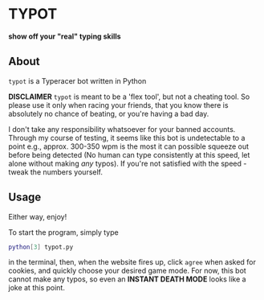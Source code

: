 # TYPOT

**show off your "real" typing skills**

## About

`typot` is a Typeracer bot written in Python

**DISCLAIMER**
`typot` is meant to be a 'flex tool', but not a cheating tool. So please use it only when racing your friends, that you know there is absolutely no chance of beating, or you're having a bad day.

I don't take any responsibility whatsoever for your banned accounts. Through my course of testing, it seems like this bot is undetectable to a point e.g., approx. 300-350 wpm is the most it can possible squeeze out before being detected (No human can type consistently at this speed, let alone without making *any* typos). If you're not satisfied with the speed - tweak the numbers yourself.

## Usage

Either way, enjoy!

To start the program, simply type
```bash
python[3] typot.py
```
in the terminal, then, when the website fires up, click `agree` when asked for cookies, and quickly choose your desired game mode. For now, this bot cannot make any typos, so even an **INSTANT DEATH MODE** looks like a joke at this point.